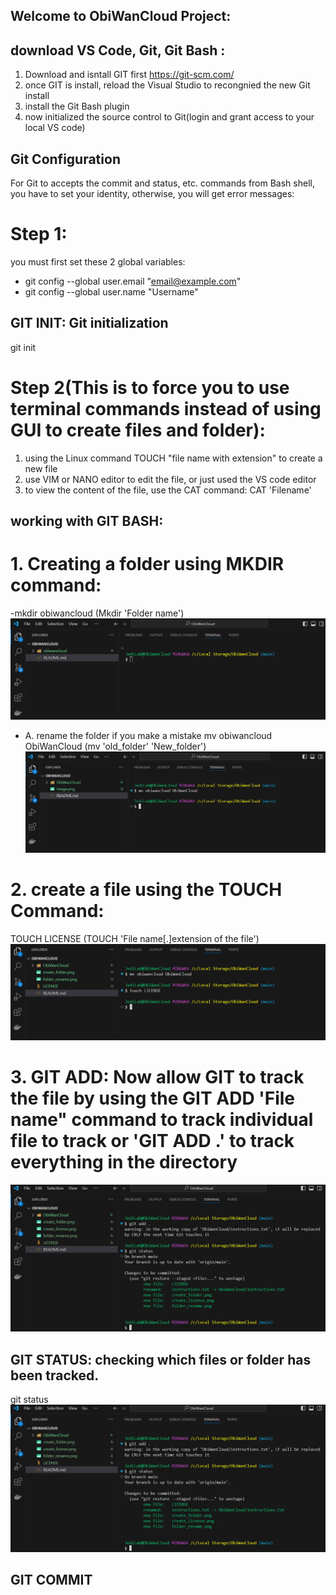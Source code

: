 ## Welcome to ObiWanCloud Project:

## download VS Code, Git, Git Bash :
1. Download and isntall GIT first https://git-scm.com/
2. once GIT is install, reload the Visual Studio to recongnied the new Git install
3. install the Git Bash plugin
4. now initialized the source control to Git(login and grant access to your local VS code)


## Git Configuration

For Git to accepts the commit and status, etc. commands from Bash shell, you have to set your identity, otherwise, you will get error messages:

# Step 1:
 
you must first set these 2 global variables:
- git config --global user.email "email@example.com"
- git config --global user.name  "Username"

## GIT INIT: Git initialization
git init

# Step 2(This is to force you to use terminal commands instead of using GUI to create files and folder):
1. using the Linux command TOUCH "file name with extension" to create a new file
2. use VIM or NANO editor to edit the file, or just used the VS code editor
3. to view the content of the file, use the CAT command: CAT 'Filename'


## working with GIT BASH:
 
# 1. Creating a folder using MKDIR command:
-mkdir obiwancloud (Mkdir 'Folder name')
![alt text](create_folder.png)
- A. rename the folder if you make a mistake
mv obiwancloud ObiWanCloud (mv 'old_folder' 'New_folder')
![alt text](folder_rename.png)

# 2. create a file using the TOUCH Command:
TOUCH LICENSE (TOUCH 'File name[.]extension of the file')
![alt text](create_license.png)

# 3. GIT ADD: Now allow GIT to track the file by using the GIT ADD 'File name" command to track individual file to track or 'GIT ADD .' to track everything in the directory
![alt text](track_folder.png)


## GIT STATUS: checking which files or folder has been tracked.
git status
![alt text](track_folder.png)

## GIT COMMIT